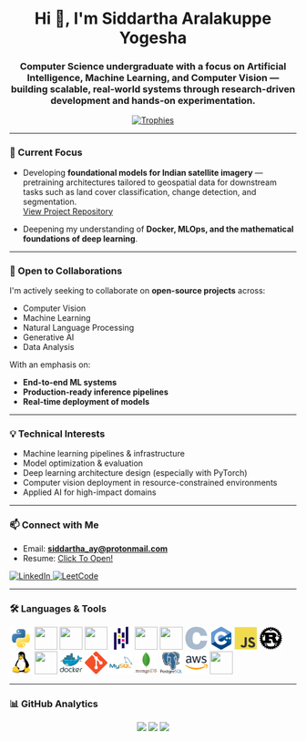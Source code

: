 <h1 align="center">Hi 👋, I'm Siddartha Aralakuppe Yogesha</h1>
<h3 align="center">Computer Science undergraduate with a focus on Artificial Intelligence, Machine Learning, and Computer Vision — building scalable, real-world systems through research-driven development and hands-on experimentation.</h3>

<p align="center">
  <a href="https://github-profile-trophy.vercel.app/?username=siddarthaa">
    <img src="https://github-profile-trophy.vercel.app/?username=siddarthaa&theme=gruvbox&margin-w=10&margin-h=10" alt="Trophies" />
  </a>
</p>

---

### 🔬 Current Focus

- Developing **foundational models for Indian satellite imagery** — pretraining architectures tailored to geospatial data for downstream tasks such as land cover classification, change detection, and segmentation.  
  [View Project Repository](https://github.com/SiddarthAA)

- Deepening my understanding of **Docker, MLOps, and the mathematical foundations of deep learning**.

---

### 🤝 Open to Collaborations

I'm actively seeking to collaborate on **open-source projects** across:
- Computer Vision
- Machine Learning
- Natural Language Processing
- Generative AI
- Data Analysis

With an emphasis on:
- **End-to-end ML systems**
- **Production-ready inference pipelines**
- **Real-time deployment of models**

---

### 💡 Technical Interests

- Machine learning pipelines & infrastructure
- Model optimization & evaluation
- Deep learning architecture design (especially with PyTorch)
- Computer vision deployment in resource-constrained environments
- Applied AI for high-impact domains

---

### 📫 Connect with Me

- Email: **siddartha_ay@protonmail.com**
- Resume: [Click To Open!](https://drive.google.com/file/d/1IkIHuwMfhmvM03rcVjPbMxXswfNL_bSs/view?usp=sharing)

<p align="left">
  <a href="https://linkedin.com/in/siddarthaay" target="_blank">
    <img src="https://raw.githubusercontent.com/rahuldkjain/github-profile-readme-generator/master/src/images/icons/Social/linked-in-alt.svg" alt="LinkedIn" height="30" width="40" />
  </a>
  <a href="https://www.leetcode.com/siddarthaa" target="_blank">
    <img src="https://raw.githubusercontent.com/rahuldkjain/github-profile-readme-generator/master/src/images/icons/Social/leet-code.svg" alt="LeetCode" height="30" width="40" />
  </a>
</p>

---

### 🛠️ Languages & Tools

<p align="left">
  <img src="https://raw.githubusercontent.com/devicons/devicon/master/icons/python/python-original.svg" width="40" height="40"/>
  <img src="https://www.vectorlogo.zone/logos/pytorch/pytorch-icon.svg" width="40" height="40"/>
  <img src="https://www.vectorlogo.zone/logos/tensorflow/tensorflow-icon.svg" width="40" height="40"/>
  <img src="https://upload.wikimedia.org/wikipedia/commons/0/05/Scikit_learn_logo_small.svg" width="40" height="40"/>
  <img src="https://raw.githubusercontent.com/devicons/devicon/master/icons/pandas/pandas-original.svg" width="40" height="40"/>
  <img src="https://seaborn.pydata.org/_images/logo-mark-lightbg.svg" width="40" height="40"/>
  <img src="https://www.vectorlogo.zone/logos/opencv/opencv-icon.svg" width="40" height="40"/>
  <img src="https://raw.githubusercontent.com/devicons/devicon/master/icons/c/c-original.svg" width="40" height="40"/>
  <img src="https://raw.githubusercontent.com/devicons/devicon/master/icons/cplusplus/cplusplus-original.svg" width="40" height="40"/>
  <img src="https://raw.githubusercontent.com/devicons/devicon/master/icons/javascript/javascript-original.svg" width="40" height="40"/>
  <img src="https://raw.githubusercontent.com/devicons/devicon/master/icons/rust/rust-plain.svg" width="40" height="40"/>
  <img src="https://raw.githubusercontent.com/devicons/devicon/master/icons/linux/linux-original.svg" width="40" height="40"/>
  <img src="https://www.vectorlogo.zone/logos/gnu_bash/gnu_bash-icon.svg" width="40" height="40"/>
  <img src="https://raw.githubusercontent.com/devicons/devicon/master/icons/docker/docker-original-wordmark.svg" width="40" height="40"/>
  <img src="https://raw.githubusercontent.com/devicons/devicon/master/icons/git/git-original.svg" width="40" height="40"/>
  <img src="https://raw.githubusercontent.com/devicons/devicon/master/icons/mysql/mysql-original-wordmark.svg" width="40" height="40"/>
  <img src="https://raw.githubusercontent.com/devicons/devicon/master/icons/mongodb/mongodb-original-wordmark.svg" width="40" height="40"/>
  <img src="https://raw.githubusercontent.com/devicons/devicon/master/icons/postgresql/postgresql-original-wordmark.svg" width="40" height="40"/>
  <img src="https://raw.githubusercontent.com/devicons/devicon/master/icons/amazonwebservices/amazonwebservices-original-wordmark.svg" width="40" height="40"/>
  <img src="https://www.vectorlogo.zone/logos/google_cloud/google_cloud-icon.svg" width="40" height="40"/>
</p>

---

### 📊 GitHub Analytics

<p align="center">
  <img src="https://github-readme-stats.vercel.app/api?username=siddarthaa&show_icons=true&theme=radical&hide_border=true" width="32%" />
  <img src="https://github-readme-stats.vercel.app/api/top-langs?username=siddarthaa&show_icons=true&theme=radical&layout=compact&hide_border=true" width="25%" />
  <img src="https://github-readme-streak-stats.herokuapp.com/?user=siddarthaa&theme=radical&hide_border=true" width="32%" />
</p>
